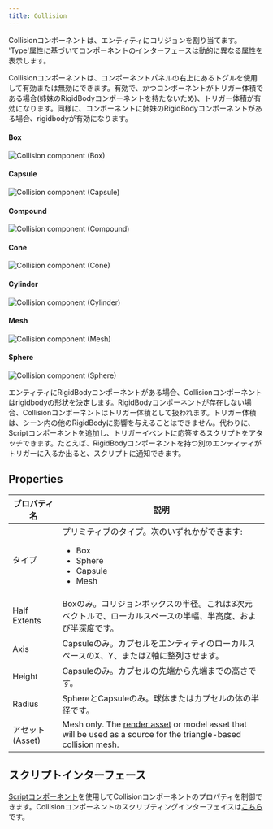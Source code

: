 ```yaml
---
title: Collision
---
```


Collisionコンポーネントは、エンティティにコリジョンを割り当てます。 'Type'属性に基づいてコンポーネントのインターフェースは動的に異なる属性を表示します。

Collisionコンポーネントは、コンポーネントパネルの右上にあるトグルを使用して有効または無効にできます。有効で、かつコンポーネントがトリガー体積である場合(姉妹のRigidBodyコンポーネントを持たないため)、トリガー体積が有効になります。同様に、コンポーネントに姉妹のRigidBodyコンポーネントがある場合、rigidbodyが有効になります。

#### Box
![Collision component (Box)](/img/user-manual/scenes/components/component-collision-box.png)
#### Capsule
![Collision component (Capsule)](/img/user-manual/scenes/components/component-collision-capsule.png)
#### Compound
![Collision component (Compound)](/img/user-manual/scenes/components/component-collision-compound.png)
#### Cone
![Collision component (Cone)](/img/user-manual/scenes/components/component-collision-cone.png)
#### Cylinder
![Collision component (Cylinder)](/img/user-manual/scenes/components/component-collision-cylinder.png)
#### Mesh
![Collision component (Mesh)](/img/user-manual/scenes/components/component-collision-mesh.png)
#### Sphere
![Collision component (Sphere)](/img/user-manual/scenes/components/component-collision-sphere.png)

エンティティにRigidBodyコンポーネントがある場合、Collisionコンポーネントはrigidbodyの形状を決定します。RigidBodyコンポーネントが存在しない場合、Collisionコンポーネントはトリガー体積として扱われます。トリガー体積は、シーン内の他のRigidBodyに影響を与えることはできません。代わりに、Scriptコンポーネントを追加し、トリガーイベントに応答するスクリプトをアタッチできます。たとえば、RigidBodyコンポーネントを持つ別のエンティティがトリガーに入るか出ると、スクリプトに通知できます。

## Properties

| プロパティ名     | 説明 |
|--------------|-------------|
| タイプ         | プリミティブのタイプ。次のいずれかができます:<ul><li>Box</li><li>Sphere</li><li>Capsule</li><li>Mesh</li></ul> |
| Half Extents | Boxのみ。コリジョンボックスの半径。これは3次元ベクトルで、ローカルスペースの半幅、半高度、および半深度です。 |
| Axis         | Capsuleのみ。カプセルをエンティティのローカルスペースのX、Y、またはZ軸に整列させます。 |
| Height       | Capsuleのみ。カプセルの先端から先端までの高さです。 |
| Radius       | SphereとCapsuleのみ。球体またはカプセルの体の半径です。 |
| アセット (Asset)        | Mesh only. The [render asset](../../assets/types/render.md) or model asset that will be used as a source for the triangle-based collision mesh. |

## スクリプトインターフェース

[Scriptコンポーネント][8]を使用してCollisionコンポーネントのプロパティを制御できます。Collisionコンポーネントのスクリプティングインターフェイスは[こちら][9]です。

[8]: /user-manual/scenes/components/script
[9]: https://api.playcanvas.com/classes/Engine.CollisionComponent.html
